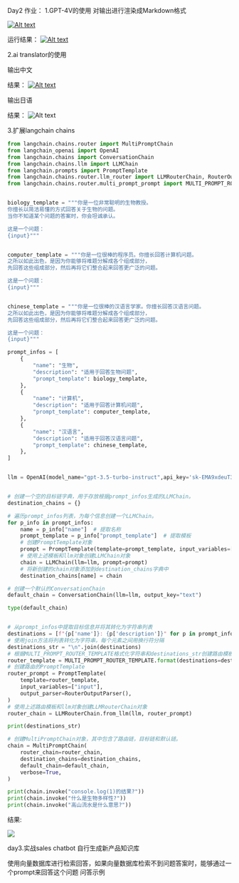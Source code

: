 Day2 作业： 1.GPT-4V的使用 对输出进行渲染成Markdown格式

 [![Alt text](D:\CodeRepo\openai-quickstart\img1.png)](https://github.com/BennyX1e/openai-quickstart-homework/blob/master/image-4.png) 

运行结果： [![Alt text](D:\CodeRepo\openai-quickstart\gpt4v.png)](https://github.com/BennyX1e/openai-quickstart-homework/blob/master/image-5.png)

2.ai translator的使用 

输出中文

结果： [![Alt text](D:\CodeRepo\openai-quickstart\img-cn.png)](https://github.com/BennyX1e/openai-quickstart-homework/blob/master/image-1.png) 

输出日语 

结果： ![Alt text](D:\CodeRepo\openai-quickstart\img2.png)

3.扩展langchain chains

```python
from langchain.chains.router import MultiPromptChain
from langchain_openai import OpenAI
from langchain.chains import ConversationChain
from langchain.chains.llm import LLMChain
from langchain.prompts import PromptTemplate
from langchain.chains.router.llm_router import LLMRouterChain, RouterOutputParser
from langchain.chains.router.multi_prompt_prompt import MULTI_PROMPT_ROUTER_TEMPLATE


biology_template = """你是一位非常聪明的生物教授。
你擅长以简洁易懂的方式回答关于生物的问题。
当你不知道某个问题的答案时，你会坦诚承认。

这是一个问题：
{input}"""


computer_template = """你是一位很棒的程序员。你擅长回答计算机问题。
之所以如此出色，是因为你能够将难题分解成各个组成部分，
先回答这些组成部分，然后再将它们整合起来回答更广泛的问题。

这是一个问题：
{input}"""


chinese_template = """你是一位很棒的汉语言学家。你擅长回答汉语言问题。
之所以如此出色，是因为你能够将难题分解成各个组成部分，
先回答这些组成部分，然后再将它们整合起来回答更广泛的问题。

这是一个问题：
{input}"""

prompt_infos = [
    {
        "name": "生物",
        "description": "适用于回答生物问题",
        "prompt_template": biology_template,
    },
    {
        "name": "计算机",
        "description": "适用于回答计算机问题",
        "prompt_template": computer_template,
    },
    {
        "name": "汉语言",
        "description": "适用于回答汉语言问题",
        "prompt_template": chinese_template,
    },
]


llm = OpenAI(model_name="gpt-3.5-turbo-instruct",api_key='sk-EMA9xdeuT3krvtvE558e351d65704aB9A28b350b5dC6A78b', base_url='https://api.xiaoai.plus/v1')


# 创建一个空的目标链字典，用于存放根据prompt_infos生成的LLMChain。
destination_chains = {}

# 遍历prompt_infos列表，为每个信息创建一个LLMChain。
for p_info in prompt_infos:
    name = p_info["name"]  # 提取名称
    prompt_template = p_info["prompt_template"]  # 提取模板
    # 创建PromptTemplate对象
    prompt = PromptTemplate(template=prompt_template, input_variables=["input"])
    # 使用上述模板和llm对象创建LLMChain对象
    chain = LLMChain(llm=llm, prompt=prompt)
    # 将新创建的chain对象添加到destination_chains字典中
    destination_chains[name] = chain

# 创建一个默认的ConversationChain
default_chain = ConversationChain(llm=llm, output_key="text")

type(default_chain)


# 从prompt_infos中提取目标信息并将其转化为字符串列表
destinations = [f"{p['name']}: {p['description']}" for p in prompt_infos]
# 使用join方法将列表转化为字符串，每个元素之间用换行符分隔
destinations_str = "\n".join(destinations)
# 根据MULTI_PROMPT_ROUTER_TEMPLATE格式化字符串和destinations_str创建路由模板
router_template = MULTI_PROMPT_ROUTER_TEMPLATE.format(destinations=destinations_str)
# 创建路由的PromptTemplate
router_prompt = PromptTemplate(
    template=router_template,
    input_variables=["input"],
    output_parser=RouterOutputParser(),
)
# 使用上述路由模板和llm对象创建LLMRouterChain对象
router_chain = LLMRouterChain.from_llm(llm, router_prompt)

print(destinations_str)

# 创建MultiPromptChain对象，其中包含了路由链，目标链和默认链。
chain = MultiPromptChain(
    router_chain=router_chain,
    destination_chains=destination_chains,
    default_chain=default_chain,
    verbose=True,
)

print(chain.invoke("console.log(1)的结果?"))
print(chain.invoke("什么是生物多样性?"))
print(chain.invoke("高山流水是什么意思?"))
```

结果:

![](D:\CodeRepo\openai-quickstart\img3.png)



day3.实战sales chatbot 自行生成新产品知识库 



使用向量数据库进行检索回答，如果向量数据库检索不到问题答案时，能够通过一个prompt来回答这个问题 问答示例 